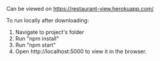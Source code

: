 Can be viewed on https://restaurant-view.herokuapp.com/

To run locally after downloading:
1. Navigate to project's folder
2. Run "npm install"
3. Run "npm start"
4. Open http://localhost:5000 to view it in the browser.
